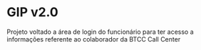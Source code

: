 # GIP v2.0
Projeto voltado a área de login do funcionário para ter acesso a informações referente ao colaborador da BTCC Call Center
